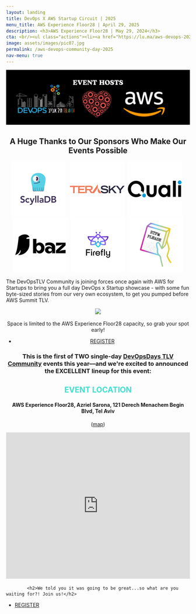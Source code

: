 ```yaml
---
layout: landing
title: DevOps X AWS Startup Circuit | 2025 
menu_title: AWS Experience Floor28 | April 29, 2025
description: <h3>AWS Experience Floor28 | May 29, 2024</h3>
cta: <br/><ul class="actions"><li><a href="https://lu.ma/aws-devops-2025" class="button special fit" target="_blank"> REGISTER</a></li></ul>
image: assets/images/pic07.jpg
permalink: /aws-devops-community-day-2025
nav-menu: true
---
```


<!-- Main -->
<div id="main" class="alt">

<!-- One -->
<section id="one">
	<div class="inner">


 <div class="box" style="text-align: center;">

<img src="/assets/images/devops-community-day-crop2.jpg">		

<h2> A Huge Thanks to Our Sponsors Who Make Our Events Possible </h2>
<a href="https://scylladb.com"
        target="_blank"><img src="/assets/images/sponsor-logos/scylla-SQ.png"
             width="150px"></a>&nbsp;&nbsp;
 <a href="https://terasky.com"
        target="_blank"><img src="/assets/images/sponsor-logos/terasky-SQ.png"
             width="150px"></a>&nbsp;&nbsp;<a
        href="https://quali.com"
        target="_blank"><img src="/assets/images/sponsor-logos/quali-SQ.png" width="150px"></a>&nbsp;&nbsp;<a
        href="https://baz.co"
        target="_blank"><img src="/assets/images/sponsor-logos/baz-SQ.png" width="150px"></a>&nbsp;&nbsp;<a
        href="https://firefly.ai"
        target="_blank"><img src="/assets/images/sponsor-logos/firefly-SQ.png" width="150px"></a>&nbsp;&nbsp;<a
        href="https://rtfmplease.dev"
        target="_blank"><img src="/assets/images/sponsor-logos/rtfm-SQ.png" width="150px"></a>

</div>

               
<a id="agenda"></a>

<!--<script src="https://static.elfsight.com/platform/platform.js" data-use-service-core defer></script>
<div class="elfsight-app-03ed32cd-8162-4e3d-b015-e473714a328f" data-elfsight-app-lazy></div> 

</div>-->

<div class="box">
<p>​The DevOpsTLV Community is joining forces once again with AWS for Startups to bring you a full day DevOps x Startup showcase - with some fun byte-sized stories from our very own ecosystem, to get you pumped before AWS Summit TLV.</p>

<p style="text-align: center;"><img src="https://images.lumacdn.com/cdn-cgi/image/format=auto,fit=cover,dpr=2,background=white,quality=75,width=400,height=400/event-covers/h8/935d2b7e-f12b-4067-9afd-eb27ec3a4ae1.png" width="40%"></p>

<p style="text-align: center;">​Space is limited to the AWS Experience Floor28 capacity, so grab your spot early!</p>

<ul style="text-align: center;" class="actions"><li><a href="https://lu.ma/aws-devops-2025" class="button fit" target="_blank"> REGISTER</a></li></ul>


<h3 style="text-align: center;">​This is the first of TWO single-day <a href="/devopsdays" target="_blank">DevOpsDays TLV Community</a> events this year––and we're excited to announced the EXCELLENT lineup for this event:</h3>

<!-- Elfsight Event Calendar | AWS + DevOps Community Day 2025 -->
<script src="https://static.elfsight.com/platform/platform.js" async></script>
<div class="elfsight-app-5aa4f8ba-12ec-4ac0-bdce-f127825f13f0" data-elfsight-app-lazy></div>


 </div>


 <div class="box" style="text-align: center;">
       <h2 style="text-transform: uppercase; color: turquoise;">EVENT LOCATION</h2>
       <h4>AWS Experience Floor28, Azriel Sarona, 121 Derech Menachem Begin Blvd, Tel Aviv</h4>
       <p>(<a href="https://maps.app.goo.gl/wb6LNQ1GHuvdSLsVA" target="_blank">map</a>)</p>
  
   <p style="text-align: center;"> <iframe src="https://www.google.com/maps/embed?pb=!1m18!1m12!1m3!1d3380.905497353656!2d34.786448976433775!3d32.071804673966376!2m3!1f0!2f0!3f0!3m2!1i1024!2i768!4f13.1!3m3!1m2!1s0x151d4b9c4620ee5b%3A0xa060857953cd4476!2sAzrieli%20Sarona%20Tower!5e0!3m2!1sen!2sil!4v1712752726113!5m2!1sen!2sil" width="100%" height="400" style="border:0;" allowfullscreen="" loading="lazy"></iframe></p>

</div>


<a id="register"></a>

			<h2>We told you it was going to be great...so what are you waiting for?! Join us!</h2>
<ul class="actions">
                    <li><a href="https://lu.ma/devops-community-day-2024" class="button next">REGISTER</a></li>
                </ul>

</div>

